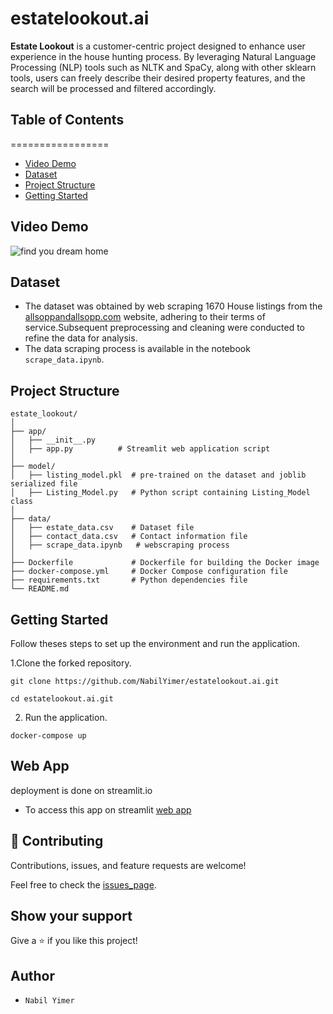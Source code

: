 # estatelookout.ai

**Estate Lookout** is a customer-centric project designed to enhance user experience in the house hunting process. By leveraging Natural Language Processing (NLP) tools such as NLTK and SpaCy, along with other sklearn tools, users can freely describe their desired property features, and the search will be processed and filtered accordingly.


## Table of Contents
  =================
* [Video Demo](#VideoDemo)
* [Dataset](#Dataset)
* [Project Structure](#Project-Structure)
* [Getting Started](#Getting-Started)


## Video Demo
![find you dream home](https://github.com/NabilYimer/estatelookout.ai/assets/70453045/cfb896b0-c3c9-4afc-9ea9-2647385b085d)


## Dataset
- The dataset was obtained by web scraping 1670 House listings from the [allsoppandallsopp.com](https://www.allsoppandallsopp.com/) website, adhering to their terms of service.Subsequent preprocessing and cleaning were conducted to refine the data for analysis.
- The data scraping process is available in the notebook `scrape_data.ipynb`.

## Project Structure
```
estate_lookout/
│
├── app/
│   ├── __init__.py
│   ├── app.py          # Streamlit web application script
│
├── model/
│   ├── listing_model.pkl  # pre-trained on the dataset and joblib serialized file
│   ├── Listing_Model.py   # Python script containing Listing_Model class
│
├── data/
│   ├── estate_data.csv    # Dataset file
│   ├── contact_data.csv   # Contact information file
│   ├── scrape_data.ipynb   # webscraping process
│
├── Dockerfile             # Dockerfile for building the Docker image
├── docker-compose.yml     # Docker Compose configuration file
├── requirements.txt       # Python dependencies file
└── README.md
```



## Getting Started
  Follow theses steps to set up the environment and run the application.
  
1.Clone the forked repository.
```
git clone https://github.com/NabilYimer/estatelookout.ai.git

cd estatelookout.ai.git
```

2. Run the application.
```
docker-compose up
```
## Web App
deployment is done on streamlit.io
- To access this app on streamlit [web app](estatelookoutai.streamlit.app)

## 🤝 Contributing

Contributions, issues, and feature requests are welcome!

Feel free to check the [issues_page](https://github.com/NabilYimer/estatelookout.ai/issues).

## Show your support
Give a ⭐️ if you like this project!


## Author
* ```Nabil Yimer```
